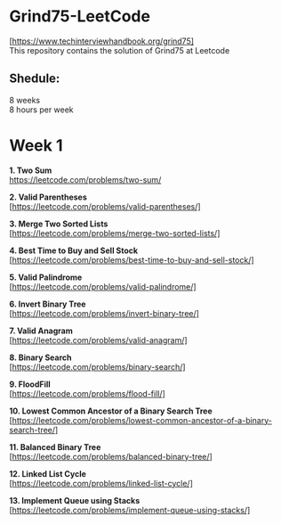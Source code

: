 # Grind75-LeetCode
[https://www.techinterviewhandbook.org/grind75]<br>
This repository contains the solution of Grind75 at Leetcode

## Shedule: 
8 weeks<br>
8 hours per week

# Week 1
**1. Two Sum**<br>
https://leetcode.com/problems/two-sum/

**2. Valid Parentheses**<br>
[https://leetcode.com/problems/valid-parentheses/]

**3. Merge Two Sorted Lists**<br>
[https://leetcode.com/problems/merge-two-sorted-lists/]

**4. Best Time to Buy and Sell Stock**<br>
[https://leetcode.com/problems/best-time-to-buy-and-sell-stock/]

**5. Valid Palindrome**<br>
[https://leetcode.com/problems/valid-palindrome/]

**6. Invert Binary Tree**<br>
[https://leetcode.com/problems/invert-binary-tree/]

**7. Valid Anagram**<br>
[https://leetcode.com/problems/valid-anagram/]

**8. Binary Search**<br>
[https://leetcode.com/problems/binary-search/]

**9. FloodFill**<br>
[https://leetcode.com/problems/flood-fill/]

**10. Lowest Common Ancestor of a Binary Search Tree**<br>
[https://leetcode.com/problems/lowest-common-ancestor-of-a-binary-search-tree/]

**11. Balanced Binary Tree**<br>
[https://leetcode.com/problems/balanced-binary-tree/]

**12. Linked List Cycle**<br>
[https://leetcode.com/problems/linked-list-cycle/]

**13. Implement Queue using Stacks**<br>
[https://leetcode.com/problems/implement-queue-using-stacks/]
